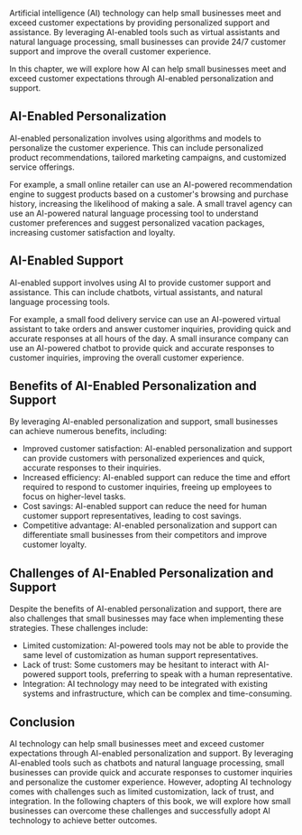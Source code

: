 

Artificial intelligence (AI) technology can help small businesses meet and exceed customer expectations by providing personalized support and assistance. By leveraging AI-enabled tools such as virtual assistants and natural language processing, small businesses can provide 24/7 customer support and improve the overall customer experience.

In this chapter, we will explore how AI can help small businesses meet and exceed customer expectations through AI-enabled personalization and support.

AI-Enabled Personalization
--------------------------

AI-enabled personalization involves using algorithms and models to personalize the customer experience. This can include personalized product recommendations, tailored marketing campaigns, and customized service offerings.

For example, a small online retailer can use an AI-powered recommendation engine to suggest products based on a customer's browsing and purchase history, increasing the likelihood of making a sale. A small travel agency can use an AI-powered natural language processing tool to understand customer preferences and suggest personalized vacation packages, increasing customer satisfaction and loyalty.

AI-Enabled Support
------------------

AI-enabled support involves using AI to provide customer support and assistance. This can include chatbots, virtual assistants, and natural language processing tools.

For example, a small food delivery service can use an AI-powered virtual assistant to take orders and answer customer inquiries, providing quick and accurate responses at all hours of the day. A small insurance company can use an AI-powered chatbot to provide quick and accurate responses to customer inquiries, improving the overall customer experience.

Benefits of AI-Enabled Personalization and Support
--------------------------------------------------

By leveraging AI-enabled personalization and support, small businesses can achieve numerous benefits, including:

* Improved customer satisfaction: AI-enabled personalization and support can provide customers with personalized experiences and quick, accurate responses to their inquiries.
* Increased efficiency: AI-enabled support can reduce the time and effort required to respond to customer inquiries, freeing up employees to focus on higher-level tasks.
* Cost savings: AI-enabled support can reduce the need for human customer support representatives, leading to cost savings.
* Competitive advantage: AI-enabled personalization and support can differentiate small businesses from their competitors and improve customer loyalty.

Challenges of AI-Enabled Personalization and Support
----------------------------------------------------

Despite the benefits of AI-enabled personalization and support, there are also challenges that small businesses may face when implementing these strategies. These challenges include:

* Limited customization: AI-powered tools may not be able to provide the same level of customization as human support representatives.
* Lack of trust: Some customers may be hesitant to interact with AI-powered support tools, preferring to speak with a human representative.
* Integration: AI technology may need to be integrated with existing systems and infrastructure, which can be complex and time-consuming.

Conclusion
----------

AI technology can help small businesses meet and exceed customer expectations through AI-enabled personalization and support. By leveraging AI-enabled tools such as chatbots and natural language processing, small businesses can provide quick and accurate responses to customer inquiries and personalize the customer experience. However, adopting AI technology comes with challenges such as limited customization, lack of trust, and integration. In the following chapters of this book, we will explore how small businesses can overcome these challenges and successfully adopt AI technology to achieve better outcomes.
